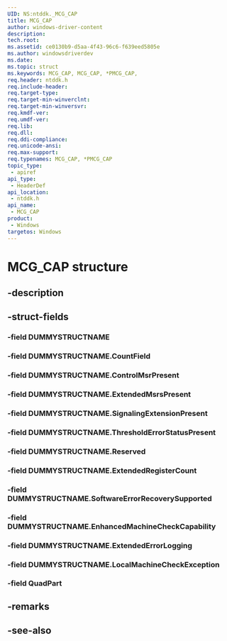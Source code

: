 ```yaml
---
UID: NS:ntddk._MCG_CAP
title: MCG_CAP
author: windows-driver-content
description: 
tech.root:
ms.assetid: ce0130b9-d5aa-4f43-96c6-f639eed5805e
ms.author: windowsdriverdev
ms.date: 
ms.topic: struct
ms.keywords: MCG_CAP, MCG_CAP, *PMCG_CAP, 
req.header: ntddk.h
req.include-header:
req.target-type:
req.target-min-winverclnt:
req.target-min-winversvr:
req.kmdf-ver:
req.umdf-ver:
req.lib:
req.dll:
req.ddi-compliance:
req.unicode-ansi:
req.max-support:
req.typenames: MCG_CAP, *PMCG_CAP
topic_type: 
 - apiref
api_type: 
 - HeaderDef
api_location: 
 - ntddk.h
api_name: 
 - MCG_CAP
product: 
 - Windows
targetos: Windows
---
```


# MCG_CAP structure

## -description


## -struct-fields

### -field DUMMYSTRUCTNAME
 
### -field DUMMYSTRUCTNAME.CountField
 
### -field DUMMYSTRUCTNAME.ControlMsrPresent
 
### -field DUMMYSTRUCTNAME.ExtendedMsrsPresent
 
### -field DUMMYSTRUCTNAME.SignalingExtensionPresent
 
### -field DUMMYSTRUCTNAME.ThresholdErrorStatusPresent
 
### -field DUMMYSTRUCTNAME.Reserved
 
### -field DUMMYSTRUCTNAME.ExtendedRegisterCount
 
### -field DUMMYSTRUCTNAME.SoftwareErrorRecoverySupported
 
### -field DUMMYSTRUCTNAME.EnhancedMachineCheckCapability
 
### -field DUMMYSTRUCTNAME.ExtendedErrorLogging
 
### -field DUMMYSTRUCTNAME.LocalMachineCheckException
 
### -field QuadPart
 

## -remarks

## -see-also